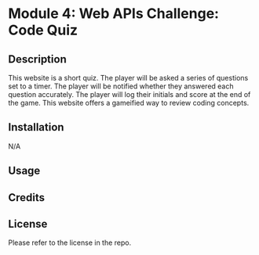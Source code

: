 # Module 4: Web APIs Challenge: Code Quiz

## Description

This website is a short quiz. The player will be asked a series of questions set to a timer. The player will be notified whether they answered each question accurately. The player will log their initials and score at the end of the game. This website offers a gameified way to review coding concepts.

## Installation

N/A

## Usage

## Credits

## License

Please refer to the license in the repo.